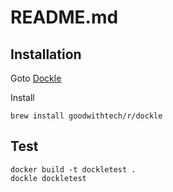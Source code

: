# README.md


## Installation
Goto [Dockle](https://github.com/goodwithtech/dockle)

Install 
```
brew install goodwithtech/r/dockle
```

## Test
```
docker build -t dockletest .
dockle dockletest
```